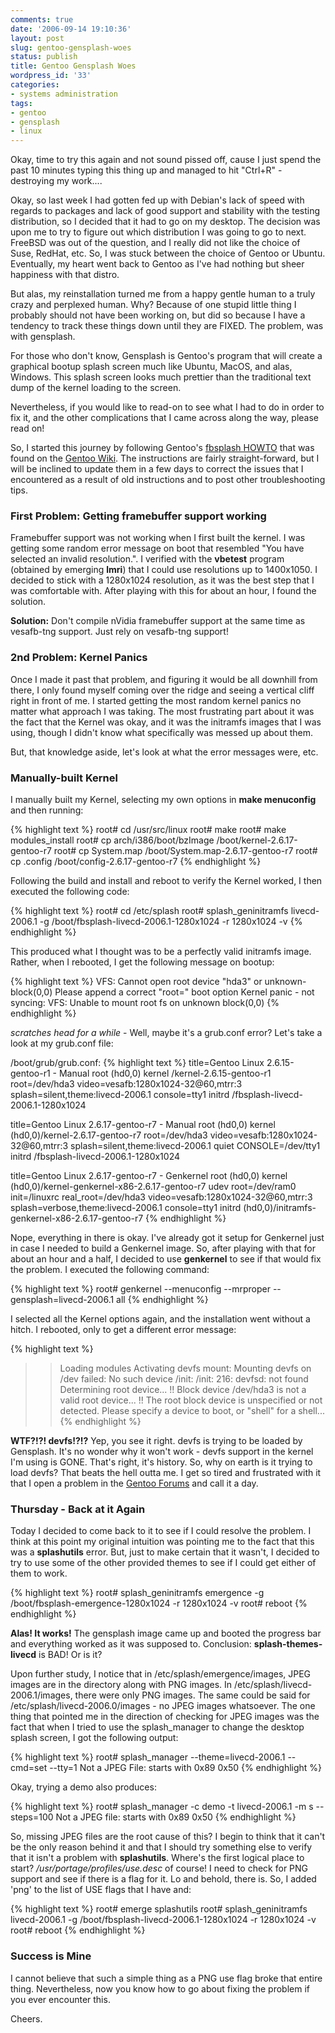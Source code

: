 ```yaml
---
comments: true
date: '2006-09-14 19:10:36'
layout: post
slug: gentoo-gensplash-woes
status: publish
title: Gentoo Gensplash Woes
wordpress_id: '33'
categories:
- systems administration
tags:
- gentoo
- gensplash
- linux
---
```


Okay, time to try this again and not sound pissed off, cause I just spend the past 10 minutes typing this thing up and managed to hit "Ctrl+R" - destroying my work....

Okay, so last week I had gotten fed up with Debian's lack of speed with regards to packages and lack of good support and stability with the testing distribution, so I decided that it had to go on my desktop. The decision was upon me to try to figure out which distribution I was going to go to next. FreeBSD was out of the question, and I really did not like the choice of Suse, RedHat, etc. So, I was stuck between the choice of Gentoo or Ubuntu. Eventually, my heart went back to Gentoo as I've had nothing but sheer happiness with that distro.

But alas, my reinstallation turned me from a happy gentle human to a truly crazy and perplexed human. Why? Because of one stupid little thing I probably should not have been working on, but did so because I have a tendency to track these things down until they are FIXED. The problem, was with gensplash.

For those who don't know, Gensplash is Gentoo's program that will create a graphical bootup splash screen much like Ubuntu, MacOS, and alas, Windows. This splash screen looks much prettier than the traditional text dump of the kernel loading to the screen.

Nevertheless, if you would like to read-on to see what I had to do in order to fix it, and the other complications that I came across along the way, please read on!

<!--more-->
So, I started this journey by following Gentoo's <a href="http://gentoo-wiki.com/HOWTO_fbsplash" target="new">fbsplash HOWTO</a> that was found on the <a href="http://gentoo-wiki.com" target="new">Gentoo Wiki</a>. The instructions are fairly straight-forward, but I will be inclined to update them in a few days to correct the issues that I encountered as a result of old instructions and to post other troubleshooting tips.

<h3>First Problem: Getting framebuffer support working</h3>
Framebuffer support was not working when I first built the kernel. I was getting some random error message on boot that resembled "You have selected an invalid resolution.". I verified with the <strong>vbetest</strong> program (obtained by emerging <strong>lmri</strong>) that I could use resolutions up to 1400x1050. I decided to stick with a 1280x1024 resolution, as it was the best step that I was comfortable with. After playing with this for about an hour, I found the solution. 

<strong>Solution:</strong> Don't compile nVidia framebuffer support at the same time as vesafb-tng support. Just rely on vesafb-tng support!

<h3>2nd Problem: Kernel Panics</h3>
Once I made it past that problem, and figuring it would be all downhill from there, I only found myself coming over the ridge and seeing a vertical cliff right in front of me. I started getting the most random kernel panics no matter what approach I was taking. The most frustrating part about it was the fact that the Kernel was okay, and it was the initramfs images that I was using, though I didn't know what specifically was messed up about them.

But, that knowledge aside, let's look at what the error messages were, etc. 

<h3>Manually-built Kernel</h3>
I manually built my Kernel, selecting my own options in <strong>make menuconfig</strong> and then running:

{% highlight text %}
root# cd /usr/src/linux
root# make
root# make modules_install
root# cp arch/i386/boot/bzImage /boot/kernel-2.6.17-gentoo-r7
root# cp System.map /boot/System.map-2.6.17-gentoo-r7
root# cp .config /boot/config-2.6.17-gentoo-r7
{% endhighlight %}

Following the build and install and reboot to verify the Kernel worked, I then executed the following code:

{% highlight text %}
root# cd /etc/splash
root# splash_geninitramfs livecd-2006.1 -g /boot/fbsplash-livecd-2006.1-1280x1024 -r 1280x1024 -v
{% endhighlight %}

This produced what I thought was to be a perfectly valid initramfs image. Rather, when I rebooted, I get the following message on bootup:

{% highlight text %}
VFS: Cannot open root device "hda3" or unknown-block(0,0)
Please append a correct "root=" boot option
Kernel panic - not syncing: VFS: Unable to mount root fs on unknown block(0,0)
{% endhighlight %}

*scratches head for a while* - Well, maybe it's a grub.conf error? Let's take a look at my grub.conf file:

/boot/grub/grub.conf:
{% highlight text %}
title=Gentoo Linux 2.6.15-gentoo-r1 - Manual
root (hd0,0)
kernel /kernel-2.6.15-gentoo-r1 root=/dev/hda3 video=vesafb:1280x1024-32@60,mtrr:3 splash=silent,theme:livecd-2006.1 console=tty1
initrd /fbsplash-livecd-2006.1-1280x1024

title=Gentoo Linux 2.6.17-gentoo-r7 - Manual
root (hd0,0)
kernel (hd0,0)/kernel-2.6.17-gentoo-r7 root=/dev/hda3 video=vesafb:1280x1024-32@60,mtrr:3 splash=silent,theme:livecd-2006.1 quiet CONSOLE=/dev/tty1
initrd /fbsplash-livecd-2006.1-1280x1024

title=Gentoo Linux 2.6.17-gentoo-r7 - Genkernel
root (hd0,0)
kernel (hd0,0)/kernel-genkernel-x86-2.6.17-gentoo-r7 udev root=/dev/ram0 init=/linuxrc real_root=/dev/hda3 video=vesafb:1280x1024-32@60,mtrr:3 splash=verbose,theme:livecd-2006.1 console=tty1
initrd (hd0,0)/initramfs-genkernel-x86-2.6.17-gentoo-r7 
{% endhighlight %}

Nope, everything in there is okay. I've already got it setup for Genkernel just in case I needed to build a Genkernel image. So, after playing with that for about an hour and a half, I decided to use <strong>genkernel</strong> to see if that would fix the problem. I executed the following command:

{% highlight text %}
root# genkernel --menuconfig --mrproper --gensplash=livecd-2006.1 all
{% endhighlight %}

I selected all the Kernel options again, and the installation went without a hitch. I rebooted, only to get a different error message:

{% highlight text %}
>> Loading modules
>> Activating devfs
mount: Mounting devfs on /dev failed: No such device
/init: /init: 216: devfsd: not found
>> Determining root device...
!! Block device /dev/hda3 is not a valid root device...
!! The root block device is unspecified or not detected.
   Please specify a device to boot, or "shell" for a shell...
{% endhighlight %}

<strong>WTF?!?! devfs!?!?</strong> Yep, you see it right. devfs is trying to be loaded by Gensplash. It's no wonder why it won't work - devfs support in the kernel I'm using is GONE. That's right, it's history. So, why on earth is it trying to load devfs? That beats the hell outta me. I get so tired and frustrated with it that I open a problem in the <a href="http://forums.gentoo.org/viewtopic-t-496845-start-0-postdays-0-postorder-asc-highlight-.html" target="new">Gentoo Forums</a> and call it a day. 

<h3>Thursday - Back at it Again</h3>
Today I decided to come back to it to see if I could resolve the problem. I think at this point my original intuition was pointing me to the fact that this was a <strong>splashutils</strong> error. But, just to make certain that it wasn't, I decided to try to use some of the other provided themes to see if I could get either of them to work.

{% highlight text %}
root# splash_geninitramfs emergence -g /boot/fbsplash-emergence-1280x1024 -r 1280x1024 -v
root# reboot
{% endhighlight %}

<strong>Alas! It works!</strong> The gensplash image came up and booted the progress bar and everything worked as it was supposed to. Conclusion: <strong>splash-themes-livecd</strong> is BAD! Or is it?

Upon further study, I notice that in /etc/splash/emergence/images, JPEG images are in the directory along with PNG images. In /etc/splash/livecd-2006.1/images, there were only PNG images. The same could be said for /etc/splash/livecd-2006.0/images - no JPEG images whatsoever. The one thing that pointed me in the direction of checking for JPEG images was the fact that when I tried to use the splash_manager to change the desktop splash screen, I got the following output:

{% highlight text %}
root# splash_manager --theme=livecd-2006.1 --cmd=set --tty=1
Not a JPEG File: starts with 0x89 0x50
{% endhighlight %}

Okay, trying a demo also produces:

{% highlight text %}
root# splash_manager -c demo -t livecd-2006.1 -m s --steps=100
Not a JPEG file: starts with 0x89 0x50 
{% endhighlight %}

So, missing JPEG files are the root cause of this? I begin to think that it can't be the only reason behind it and that I should try something else to verify that it isn't a problem with <strong>splashutils</strong>. Where's the first logical place to start? <em>/usr/portage/profiles/use.desc</em> of course! I need to check for PNG support and see if there is a flag for it. Lo and behold, there is. So, I added 'png' to the list of USE flags that I have and:

{% highlight text %}
root# emerge splashutils
root# splash_geninitramfs livecd-2006.1 -g /boot/fbsplash-livecd-2006.1-1280x1024 -r 1280x1024 -v
root# reboot
{% endhighlight %}

<h3>Success is Mine</h3>
I cannot believe that such a simple thing as a PNG use flag broke that entire thing. Nevertheless, now you know how to go about fixing the problem if you ever encounter this. 

Cheers.
